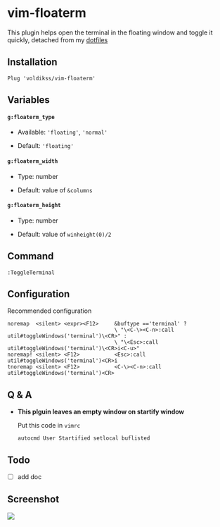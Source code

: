 # vim-floaterm

This plugin helps open the terminal in the floating window and toggle it quickly, detached from my [dotfiles](https://github.com/voldikss/dotfiles)

## Installation

```vim
Plug 'voldikss/vim-floaterm'
```

## Variables

#### **`g:floaterm_type`**

- Available: `'floating'`, `'normal'`

- Default: `'floating'`

#### **`g:floaterm_width`**

- Type: number

- Default: value of `&columns`

#### **`g:floaterm_height`**

- Type: number

- Default: value of `winheight(0)/2`

## Command

```
:ToggleTerminal
```

## Configuration

Recommended configuration

```vim
noremap  <silent> <expr><F12>     &buftype =='terminal' ?
                                  \ "\<C-\><C-n>:call util#toggleWindows('terminal')\<CR>" :
                                  \ "\<Esc>:call util#toggleWindows('terminal')\<CR>i<C-u>"
noremap! <silent> <F12>           <Esc>:call util#toggleWindows('terminal')<CR>i
tnoremap <silent> <F12>           <C-\><C-n>:call util#toggleWindows('terminal')<CR>
```

## Q & A

- **This plguin leaves an empty window on startify window**

    Put this code in `vimrc`
    ```vim
    autocmd User Startified setlocal buflisted
    ```

## Todo

- [ ] add doc

## Screenshot

![](https://user-images.githubusercontent.com/20282795/62412186-8c006680-b631-11e9-842b-1fffda64d926.gif)
